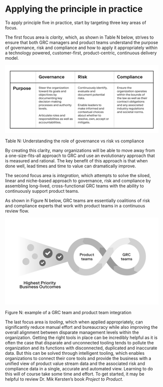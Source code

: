# Applying the principle in practice

To apply principle five in practice, start by targeting three key areas of focus.

The first focus area is _clarity_, which, as shown in Table N below, strives to ensure that both GRC managers and product teams understand the purpose of governance, risk and compliance and how to apply it appropriately within a technology powered, customer-first, product-centric, continuous delivery model.

![](../.gitbook/assets/0%20%2810%29.png)

Table N: Understanding the role of governance vs risk vs compliance

By creating this clarity, many organizations will be able to move away from a one-size-fits-all approach to GRC and use an evolutionary approach that is measured and rational. The key benefit of this approach is that when done well, lead times and time to value can dramatically improve.

The second focus area is _integration,_ which attempts to solve the siloed, linear and niche-based approach to governance, risk and compliance by assembling long-lived, cross-functional GRC teams with the ability to continuously support product teams.

As shown in Figure N below, GRC teams are essentially coalitions of risk and compliance experts that work with product teams in a continuous review flow.

![](../.gitbook/assets/1%20%286%29.png)

Figure N: example of a GRC team and product team integration

The last focus area is _tooling_, which when applied appropriately, can significantly reduce manual effort and bureaucracy while also improving the overall alignment between disparate management levels within the organization. Getting the right tools in place can be incredibly helpful as it is often the case that disparate and unconnected tooling tends to pollute the organization and its functions with disconnected, duplicated and inaccurate data. But this can be solved through intelligent tooling, which enables organizations to connect their core tools and provide the business with a unified view of product value stream data and the associated risk and compliance data in a single, accurate and automated view. Learning to do this will of course take some time and effort. To get started, it may be helpful to review Dr. Mik Kersten’s book _Project to Product_.

